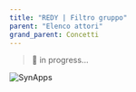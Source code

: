 ```yaml
---
title: "REDY | Filtro gruppo"
parent: "Elenco attori"
grand_parent: Concetti
---
```



> 🚧 in progress...

![SynApps](../../assets/under-progress.gif)
